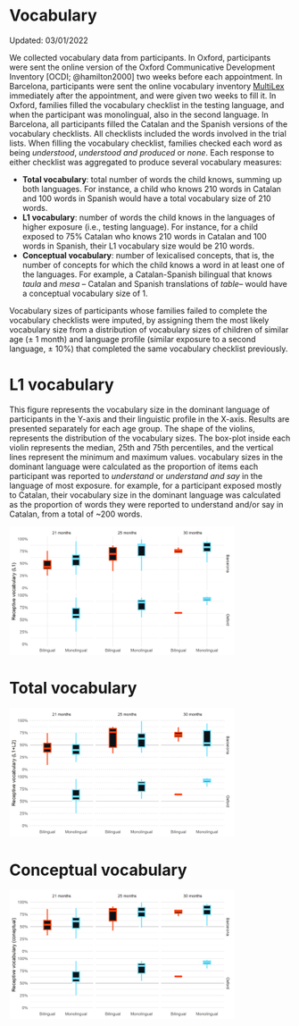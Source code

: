Vocabulary
================
Updated: 03/01/2022

We collected vocabulary data from participants. In Oxford, participants
were sent the online version of the Oxford Communicative Development
Inventory \[OCDI; @hamilton2000\] two weeks before each appointment. In
Barcelona, participants were sent the online vocabulary inventory
[MultiLex](https://github.com/gongcastro/multilex) immediately after the
appointment, and were given two weeks to fill it. In Oxford, families
filled the vocabulary checklist in the testing language, and when the
participant was monolingual, also in the second language. In Barcelona,
all participants filled the Catalan and the Spanish versions of the
vocabulary checklists. All checklists included the words involved in the
trial lists. When filling the vocabulary checklist, families checked
each word as being *understood*, *understood and produced* or *none*.
Each response to either checklist was aggregated to produce several
vocabulary measures:

-   **Total vocabulary**: total number of words the child knows, summing
    up both languages. For instance, a child who knows 210 words in
    Catalan and 100 words in Spanish would have a total vocabulary size
    of 210 words.
-   **L1 vocabulary**: number of words the child knows in the languages
    of higher exposure (i.e., testing language). For instance, for a
    child exposed to 75% Catalan who knows 210 words in Catalan and 100
    words in Spanish, their L1 vocabulary size would be 210 words.
-   **Conceptual vocabulary**: number of lexicalised concepts, that is,
    the number of concepts for which the child knows a word in at least
    one of the languages. For example, a Catalan-Spanish bilingual that
    knows *taula* and *mesa* – Catalan and Spanish translations of
    *table*– would have a conceptual vocabulary size of 1.

Vocabulary sizes of participants whose families failed to complete the
vocabulary checklists were imputed, by assigning them the most likely
vocabulary size from a distribution of vocabulary sizes of children of
similar age (± 1 month) and language profile (similar exposure to a
second language, ± 10%) that completed the same vocabulary checklist
previously.

# L1 vocabulary

This figure represents the vocabulary size in the dominant language of
participants in the Y-axis and their linguistic profile in the X-axis.
Results are presented separately for each age group. The shape of the
violins, represents the distribution of the vocabulary sizes. The
box-plot inside each violin represents the median, 25th and 75th
percentiles, and the vertical lines represent the minimum and maximum
values. vocabulary sizes in the dominant language were calculated as the
proportion of items each participant was reported to *understand* or
*understand and say* in the language of most exposure. for example, for
a participant exposed mostly to Catalan, their vocabulary size in the
dominant language was calculated as the proportion of words they were
reported to understand and/or say in Catalan, from a total of \~200
words.

<img src="02_vocabulary_files/figure-gfm/vocabulary_l1-1.png" width="80%" />

# Total vocabulary

<img src="02_vocabulary_files/figure-gfm/vocabulary_total-1.png" width="80%" />

# Conceptual vocabulary

<img src="02_vocabulary_files/figure-gfm/vocabulary_conceptual-1.png" width="80%" />
